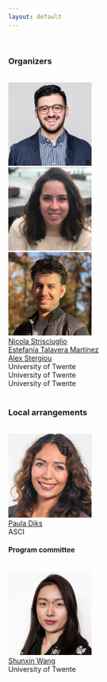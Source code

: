 ```yaml
---
layout: default
---
```

<br />

### Organizers
<br />

<div class="container">
        <div class="row text-center">
        <div class="col"> <img src="../imgs/nicola.jpeg" class="rounded mx-auto d-block" alt="nstrisciuglio" style="max-width:12em"></div>
          <div class="col"><img src="../imgs/estefania.jpg" class="rounded mx-auto d-block" alt="etalavera" style="max-width:12em"></div>
          <div class="col"> <img src="../imgs/alex.jpeg" class="rounded mx-auto d-block" alt="astergiou" style="max-width:12em"> </div>
        <div class="w-100"></div>
          <div class="col"><a href="https://nicstrisc.github.io/" targe="_blank">  Nicola Strisciuglio</a></div>
          <div class="col"><a href="https://estefaniatalavera.github.io/" targe="_blank">  Estefanía Talavera Martínez</a></div>
          <div class="col"><a href="https://alexandrosstergiou.github.io/" targe="_blank"> Alex Stergiou</a></div>
        <div class="w-100"></div>
          <div class="col"> University of Twente</div>
          <div class="col"> University of Twente</div>
          <div class="col"> University of Twente</div>
        </div>
</div>
<br />

### Local arrangements
<br />

<div class="container">
        <div class="row text-center">
        <div class="col"> <img src="../imgs/paula.jpg" class="rounded mx-auto d-block" alt="pdiks" style="width:12em"></div>
        <div class="w-100"></div>
          <div class="col"><a href="https://www.linkedin.com/in/paula-diks-1901344?miniProfileUrn=urn%3Ali%3Afs_miniProfile%3AACoAAAC7GvwBZYExqnNO7rW7_H9_urcbhBB1Klo&lipi=urn%3Ali%3Apage%3Ad_flagship3_search_srp_people%3Bi%2FkVM0JvTtuVUT%2FToDUO8A%3D%3D" targe="_blank">Paula Diks</a></div>
        <div class="w-100"></div>
          <div class="col"> ASCI</div>
        </div>
</div>

#### Program committee
<br />
<div class="container">
        <div class="row text-center">
        <div class="col"> <img src="../imgs/shuxin.jpg" class="rounded mx-auto d-block" alt="swang" style="width:12em"> </div>
        <div class="w-100"></div>
          <div class="col"><a href="https://scholar.google.com/citations?user=G-ibdsIAAAAJ&hl=en" targe="_blank">  Shunxin Wang</a></div>
        <div class="w-100"></div>
          <div class="col"> University of Twente</div>
        </div>
</div> 